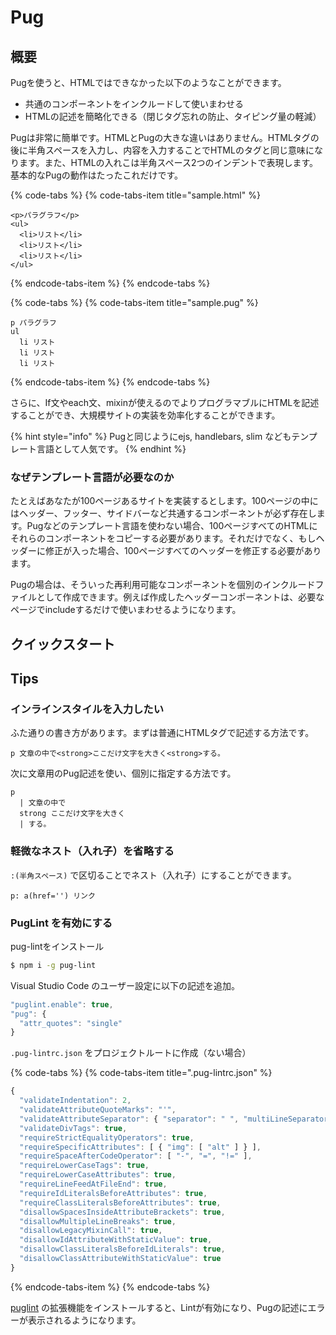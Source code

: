 # Pug

## 概要

Pugを使うと、HTMLではできなかった以下のようなことができます。

* 共通のコンポーネントをインクルードして使いまわせる
* HTMLの記述を簡略化できる（閉じタグ忘れの防止、タイピング量の軽減）

Pugは非常に簡単です。HTMLとPugの大きな違いはありません。HTMLタグの後に半角スペースを入力し、内容を入力することでHTMLのタグと同じ意味になります。また、HTMLの入れこは半角スペース2つのインデントで表現します。基本的なPugの動作はたったこれだけです。

{% code-tabs %}
{% code-tabs-item title="sample.html" %}
```markup
<p>パラグラフ</p>
<ul>
  <li>リスト</li>
  <li>リスト</li>
  <li>リスト</li>
</ul>
```
{% endcode-tabs-item %}
{% endcode-tabs %}

{% code-tabs %}
{% code-tabs-item title="sample.pug" %}
```text
p パラグラフ
ul
  li リスト
  li リスト
  li リスト
```
{% endcode-tabs-item %}
{% endcode-tabs %}

さらに、If文やeach文、mixinが使えるのでよりプログラマブルにHTMLを記述することができ、大規模サイトの実装を効率化することができます。

{% hint style="info" %}
Pugと同じようにejs, handlebars, slim などもテンプレート言語として人気です。
{% endhint %}

### なぜテンプレート言語が必要なのか

たとえばあなたが100ページあるサイトを実装するとします。100ページの中にはヘッダー、フッター、サイドバーなど共通するコンポーネントが必ず存在します。Pugなどのテンプレート言語を使わない場合、100ページすべてのHTMLにそれらのコンポーネントをコピーする必要があります。それだけでなく、もしヘッダーに修正が入った場合、100ページすべてのヘッダーを修正する必要があります。

Pugの場合は、そういった再利用可能なコンポーネントを個別のインクルードファイルとして作成できます。例えば作成したヘッダーコンポーネントは、必要なページでincludeするだけで使いまわせるようになります。

## クイックスタート



## Tips

### インラインスタイルを入力したい

ふた通りの書き方があります。まずは普通にHTMLタグで記述する方法です。

```text
p 文章の中で<strong>ここだけ文字を大きく<strong>する。
```

次に文章用のPug記述を使い、個別に指定する方法です。

```text
p
  | 文章の中で
  strong ここだけ文字を大きく
  | する。 
```

### 軽微なネスト（入れ子）を省略する

`:(半角スペース)` で区切ることでネスト（入れ子）にすることができます。

```text
p: a(href='') リンク
```

### PugLint を有効にする

pug-lintをインストール

```bash
$ npm i -g pug-lint
```

Visual Studio Code のユーザー設定に以下の記述を追加。

```javascript
"puglint.enable": true,
"pug": {
  "attr_quotes": "single"
}
```

`.pug-lintrc.json` をプロジェクトルートに作成（ない場合）

{% code-tabs %}
{% code-tabs-item title=".pug-lintrc.json" %}
```javascript
{
  "validateIndentation": 2,
  "validateAttributeQuoteMarks": "'",
  "validateAttributeSeparator": { "separator": " ", "multiLineSeparator": "\n " },
  "validateDivTags": true,
  "requireStrictEqualityOperators": true,
  "requireSpecificAttributes": [ { "img": [ "alt" ] } ],
  "requireSpaceAfterCodeOperator": [ "-", "=", "!=" ],
  "requireLowerCaseTags": true,
  "requireLowerCaseAttributes": true,
  "requireLineFeedAtFileEnd": true,
  "requireIdLiteralsBeforeAttributes": true,
  "requireClassLiteralsBeforeAttributes": true,
  "disallowSpacesInsideAttributeBrackets": true,
  "disallowMultipleLineBreaks": true,
  "disallowLegacyMixinCall": true,
  "disallowIdAttributeWithStaticValue": true,
  "disallowClassLiteralsBeforeIdLiterals": true,
  "disallowClassAttributeWithStaticValue": true
}
```
{% endcode-tabs-item %}
{% endcode-tabs %}

[puglint](https://marketplace.visualstudio.com/items?itemName=mrmlnc.vscode-puglint) の拡張機能をインストールすると、Lintが有効になり、Pugの記述にエラーが表示されるようになります。


